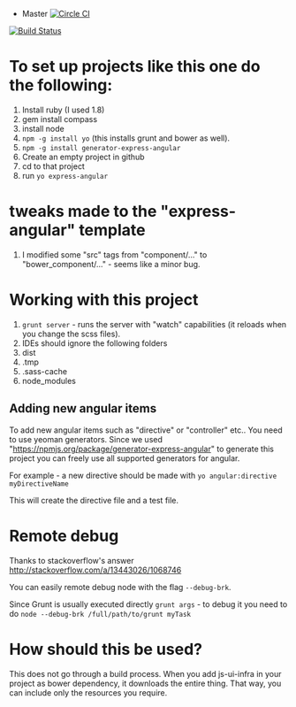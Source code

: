 * Master [![Circle CI](https://circleci.com/gh/cloudify-cosmo/gs-ui-infra/tree/master.svg?style=shield)](https://circleci.com/gh/cloudify-cosmo/gs-ui-infra/tree/master)

[![Build Status](https://travis-ci.org/guy-mograbi-at-gigaspaces/gs-ui-infra.png)](https://travis-ci.org/guy-mograbi-at-gigaspaces/gs-ui-infra.png)


# To set up projects like this one do the following:


1. Install ruby (I used 1.8)
1. gem install compass
1. install node
1. `npm -g install yo` (this installs grunt and bower as well).
1. `npm -g install generator-express-angular`
1. Create an empty project in github
1. cd to that project
1. run `yo express-angular`


# tweaks made to the "express-angular" template

1. I modified some "src" tags from "component/..." to "bower_component/..." - seems like a minor bug.


# Working with this project


1. `grunt server` - runs the server with "watch" capabilities (it reloads when you change the scss files).
1. IDEs should ignore the following folders
 1. dist
 1. .tmp
 1. .sass-cache
 1. node_modules

## Adding new angular items

To add new angular items such as "directive" or "controller" etc..
You need to use yeoman generators.
Since we used "https://npmjs.org/package/generator-express-angular" to generate this project
you can freely use all supported generators for angular.

For example - a new directive should be made with
`yo angular:directive myDirectiveName`

This will create the directive file and a test file.


# Remote debug

Thanks to stackoverflow's answer
http://stackoverflow.com/a/13443026/1068746

You can easily remote debug node with the flag `--debug-brk`.

Since Grunt is usually executed directly `grunt args` - to debug it you need to do
`node --debug-brk /full/path/to/grunt myTask`

# How should this be used?

This does not go through a build process. When you add js-ui-infra in your project as bower dependency, it downloads the entire thing. 
That way, you can include only the resources you require.
